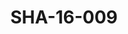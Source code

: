 ---
pid: SHA-16-009
title: SHA-16-009
language: ar
collection: شرحبيل احمد
original_label: 
rights: شرحبيل احمد
location_of_original: شرحبيل احمد
photographer_or_studio: 
scanned_from: photograph 10 by 15
_date: '2005'
location: بريطانيا، منتشستر
description: شرحبيل احمد بالعود
additional_notes: 
permission_display: 'yes'
on_server: 'no'
on_website: 'no'
permalink: "/archive/ar/sha-16-009.html"
layout: photo-page
---
